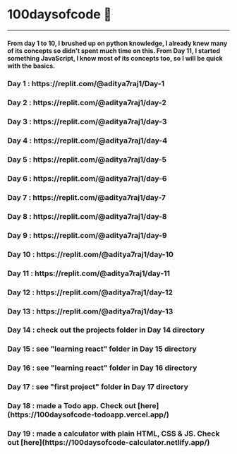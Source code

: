 # 100daysofcode 💪

---

<h4>From day 1 to 10, I brushed up on python knowledge, I already knew many of its concepts so didn't spent much time on this. From Day 11, I started something JavaScript, I know most of its concepts too, so I will be quick with the basics.</h4>
<h3>Day 1 : https://replit.com/@aditya7raj1/Day-1</h3>
<h3>Day 2 : https://replit.com/@aditya7raj1/day-2</h3>
<h3>Day 3 : https://replit.com/@aditya7raj1/day-3</h3>
<h3>Day 4 : https://replit.com/@aditya7raj1/day-4</h3>
<h3>Day 5 : https://replit.com/@aditya7raj1/day-5</h3>
<h3>Day 6 : https://replit.com/@aditya7raj1/day-6</h3>
<h3>Day 7 : https://replit.com/@aditya7raj1/day-7</h3>
<h3>Day 8 : https://replit.com/@aditya7raj1/day-8</h3>
<h3>Day 9 : https://replit.com/@aditya7raj1/day-9</h3>
<h3>Day 10 : https://replit.com/@aditya7raj1/day-10</h3>
<h3>Day 11 : https://replit.com/@aditya7raj1/day-11</h3>
<h3>Day 12 : https://replit.com/@aditya7raj1/day-12</h3>
<h3>Day 13 : https://replit.com/@aditya7raj1/day-13</h3>
<h3>Day 14 : check out the projects folder in Day 14 directory</h3>
<h3>Day 15 : see "learning react" folder in Day 15 directory</h3>
<h3>Day 16 : see "learning react" folder in Day 16 directory</h3>
<h3>Day 17 : see "first project" folder in Day 17 directory</h3>
<h3>Day 18 : made a Todo app. Check out [here](https://100daysofcode-todoapp.vercel.app/)</h3>
<h3>Day 19 : made a calculator with plain HTML, CSS & JS. Check out [here](https://100daysofcode-calculator.netlify.app/)</h3>
